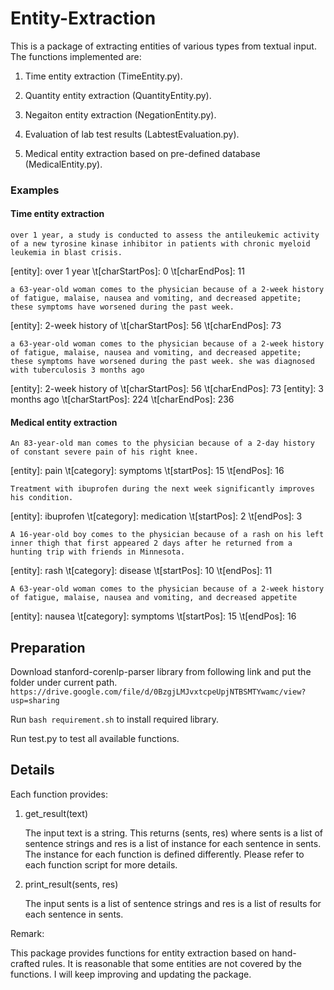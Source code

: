# Entity-Extraction

This is a package of extracting entities of various types from textual input. The functions implemented are: 

1. Time entity extraction (TimeEntity.py).
 
2. Quantity entity extraction (QuantityEntity.py).

3. Negaiton entity extraction (NegationEntity.py).

4. Evaluation of lab test results (LabtestEvaluation.py).

5. Medical entity extraction based on pre-defined database (MedicalEntity.py).

### Examples 

#### Time entity extraction 
`over 1 year, a study is conducted to assess the antileukemic activity of a new tyrosine kinase inhibitor in patients with chronic myeloid leukemia in blast crisis.`

[entity]:  over 1 year \t[charStartPos]:  0 \t[charEndPos]:  11

`a 63-year-old woman comes to the physician because of a 2-week history of fatigue, malaise, nausea and vomiting, and decreased appetite; these symptoms have worsened during the past week.`

[entity]:  2-week history of \t[charStartPos]:  56 \t[charEndPos]:  73

`a 63-year-old woman comes to the physician because of a 2-week history of fatigue, malaise, nausea and vomiting, and decreased appetite; these symptoms have worsened during the past week. she was diagnosed with tuberculosis 3 months ago`

[entity]:  2-week history of \t[charStartPos]:  56 \t[charEndPos]:  73
[entity]:  3 months ago \t[charStartPos]:  224 \t[charEndPos]:  236

#### Medical entity extraction 
`An 83-year-old man comes to the physician because of a 2-day history of constant severe pain of his right knee.`

[entity]:  pain   \t[category]:  symptoms   \t[startPos]:  15  \t[endPos]:  16
  
`Treatment with ibuprofen during the next week significantly improves his condition.`

[entity]:  ibuprofen  \t[category]:  medication  \t[startPos]:  2  \t[endPos]:  3
 
`A 16-year-old boy comes to the physician because of a rash on his left inner thigh that first appeared 2 days after he returned from a hunting trip with friends in Minnesota.`

[entity]:  rash  \t[category]:  disease  \t[startPos]:  10  \t[endPos]:  11

`A 63-year-old woman comes to the physician because of a 2-week history of fatigue, malaise, nausea and vomiting, and decreased appetite`

[entity]:  nausea \t[category]:  symptoms \t[startPos]:  15 \t[endPos]:  16


## Preparation 

Download stanford-corenlp-parser library from following link and put the folder under current path.
``https://drive.google.com/file/d/0BzgjLMJvxtcpeUpjNTBSMTYwamc/view?usp=sharing``

Run ``bash requirement.sh`` to install required library.

Run test.py to test all available functions.


## Details

Each function provides:

1. get_result(text)

    The input text is a string. This returns (sents, res) where sents is a list of sentence strings and res is a list of instance for each sentence in sents. The instance for each function is defined differently. Please refer to each function script for more details.

2. print_result(sents, res)

    The input sents is a list of sentence strings and res is a list of results for each sentence in sents.


Remark:

This package provides functions for entity extraction based on hand-crafted rules. It is reasonable that some entities are not covered by the functions. I will keep improving and updating the package.
